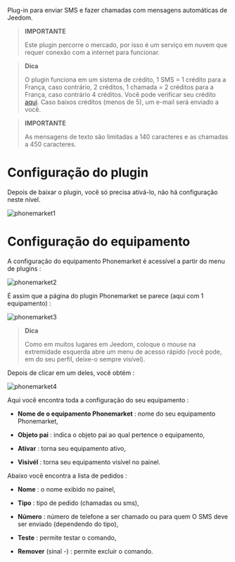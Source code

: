 Plug-in para enviar SMS e fazer chamadas com
mensagens automáticas de Jeedom.

> **IMPORTANTE**
>
> Este plugin percorre o mercado, por isso é um serviço em nuvem que
> requer conexão com a internet para funcionar.

> **Dica**
>
> O plugin funciona em um sistema de crédito, 1 SMS = 1 crédito para a França, caso contrário, 2 créditos, 1 chamada =
> 2 créditos para a França, caso contrário 4 créditos. Você pode verificar seu crédito
> [aqui](http://market.jeedom.fr/index.php?v=d&p=profils&tab=sms). Caso
> baixos créditos (menos de 5), um e-mail será enviado a você.

> **IMPORTANTE**
>
> As mensagens de texto são limitadas a 140 caracteres e as chamadas a 450 caracteres.

Configuração do plugin 
=======================

Depois de baixar o plugin, você só precisa ativá-lo,
não há configuração neste nível.

![phonemarket1](../images/phonemarket1.PNG)

Configuração do equipamento 
=============================

A configuração do equipamento Phonemarket é acessível a partir do
menu de plugins :

![phonemarket2](../images/phonemarket2.PNG)

É assim que a página do plugin Phonemarket se parece (aqui com 1
equipamento) :

![phonemarket3](../images/phonemarket3.PNG)

> **Dica**
>
> Como em muitos lugares em Jeedom, coloque o mouse na extremidade esquerda
> abre um menu de acesso rápido (você pode, em
> do seu perfil, deixe-o sempre visível).

Depois de clicar em um deles, você obtém :

![phonemarket4](../images/phonemarket4.PNG)

Aqui você encontra toda a configuração do seu equipamento :

-   **Nome de o equipamento Phonemarket** : nome do seu equipamento
    Phonemarket,

-   **Objeto pai** : indica o objeto pai ao qual pertence
    o equipamento,

-   **Ativar** : torna seu equipamento ativo,

-   **Visivél** : torna seu equipamento visível no painel.

Abaixo você encontra a lista de pedidos :

-   **Nome** : o nome exibido no painel,

-   **Tipo** : tipo de pedido (chamadas ou sms),

-   **Número** : número de telefone a ser chamado ou para quem
    O SMS deve ser enviado (dependendo do tipo),

-   **Teste** : permite testar o comando,

-   **Remover** (sinal -) : permite excluir o comando.


